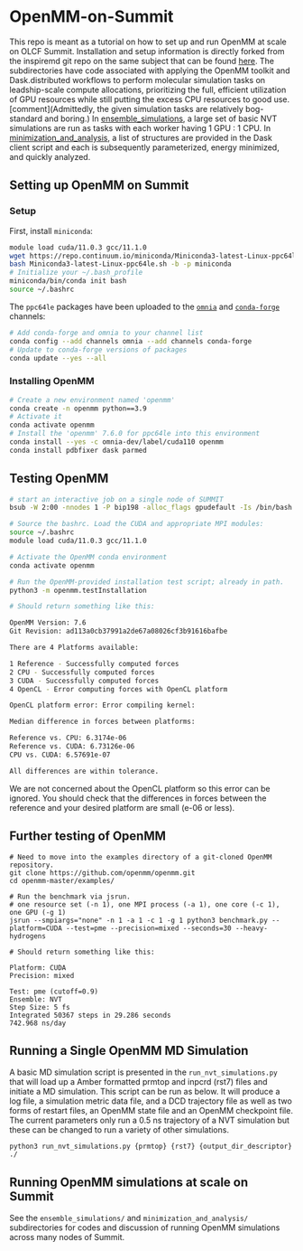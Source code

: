 # OpenMM-on-Summit

This repo is meant as a tutorial on how to set up and run OpenMM at scale on OLCF Summit.
Installation and setup information is directly forked from the inspiremd git repo on the same subject that can be found [here](https://github.com/inspiremd/conda-recipes-summit).
The subdirectories have code associated with applying the OpenMM toolkit and Dask.distributed workflows to perform molecular simulation tasks on leadship-scale compute allocations, prioritizing the full, efficient utilization of GPU resources while still putting the excess CPU resources to good use. 
[comment](Admittedly, the given simulation tasks are relatively bog-standard and boring.) 
In [ensemble_simulations](https://github.com/BSDExabio/OpenMM-on-Summit/tree/main/ensemble_simulations), a large set of basic NVT simulations are run as tasks with each worker having 1 GPU : 1 CPU.
In [minimization_and_analysis](https://github.com/BSDExabio/OpenMM-on-Summit/tree/main/minimization_and_analysis), a list of structures are provided in the Dask client script and each is subsequently parameterized, energy minimized, and quickly analyzed.  

## Setting up OpenMM on Summit

### Setup

First, install `miniconda`:
```bash
module load cuda/11.0.3 gcc/11.1.0
wget https://repo.continuum.io/miniconda/Miniconda3-latest-Linux-ppc64le.sh
bash Miniconda3-latest-Linux-ppc64le.sh -b -p miniconda
# Initialize your ~/.bash_profile
miniconda/bin/conda init bash
source ~/.bashrc
```

The `ppc64le` packages have been uploaded to the [`omnia`](https://anaconda.org/omnia) and [`conda-forge`](https://anaconda.org/conda-forge) channels:
```bash
# Add conda-forge and omnia to your channel list
conda config --add channels omnia --add channels conda-forge
# Update to conda-forge versions of packages
conda update --yes --all
```
### Installing OpenMM

```bash
# Create a new environment named 'openmm'
conda create -n openmm python==3.9
# Activate it
conda activate openmm
# Install the 'openmm' 7.6.0 for ppc64le into this environment
conda install --yes -c omnia-dev/label/cuda110 openmm
conda install pdbfixer dask parmed
```

## Testing OpenMM

```bash
# start an interactive job on a single node of SUMMIT
bsub -W 2:00 -nnodes 1 -P bip198 -alloc_flags gpudefault -Is /bin/bash

# Source the bashrc. Load the CUDA and appropriate MPI modules:
source ~/.bashrc
module load cuda/11.0.3 gcc/11.1.0

# Activate the OpenMM conda environment
conda activate openmm

# Run the OpenMM-provided installation test script; already in path.
python3 -m openmm.testInstallation

# Should return something like this:

OpenMM Version: 7.6
Git Revision: ad113a0cb37991a2de67a08026cf3b91616bafbe

There are 4 Platforms available:

1 Reference - Successfully computed forces
2 CPU - Successfully computed forces
3 CUDA - Successfully computed forces
4 OpenCL - Error computing forces with OpenCL platform

OpenCL platform error: Error compiling kernel: 

Median difference in forces between platforms:

Reference vs. CPU: 6.3174e-06
Reference vs. CUDA: 6.73126e-06
CPU vs. CUDA: 6.57691e-07

All differences are within tolerance.
```
We are not concerned about the OpenCL platform so this error can be ignored. 
You should check that the differences in forces between the reference and your desired platform are small (e-06 or less).

## Further testing of OpenMM

```
# Need to move into the examples directory of a git-cloned OpenMM repository. 
git clone https://github.com/openmm/openmm.git
cd openmm-master/examples/

# Run the benchmark via jsrun. 
# one resource set (-n 1), one MPI process (-a 1), one core (-c 1), one GPU (-g 1)
jsrun --smpiargs="none" -n 1 -a 1 -c 1 -g 1 python3 benchmark.py --platform=CUDA --test=pme --precision=mixed --seconds=30 --heavy-hydrogens

# Should return something like this: 

Platform: CUDA
Precision: mixed

Test: pme (cutoff=0.9)
Ensemble: NVT
Step Size: 5 fs
Integrated 50367 steps in 29.286 seconds
742.968 ns/day
```

## Running a Single OpenMM MD Simulation
A basic MD simulation script is presented in the `run_nvt_simulations.py` that will load up a Amber formatted prmtop and inpcrd (rst7) files and initiate a MD simulation. 
This script can be run as below. 
It will produce a log file, a simulation metric data file, and a DCD trajectory file as well as two forms of restart files, an OpenMM state file and an OpenMM checkpoint file. 
The current parameters only run a 0.5 ns trajectory of a NVT simulation but these can be changed to run a variety of other simulations.

```
python3 run_nvt_simulations.py {prmtop} {rst7} {output_dir_descriptor} ./
```

## Running OpenMM simulations at scale on Summit
See the `ensemble_simulations/` and `minimization_and_analysis/`  subdirectories for codes and discussion of running OpenMM simulations across many nodes of Summit. 


